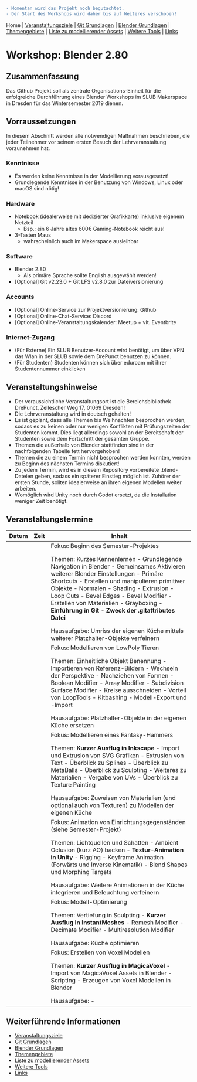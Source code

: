 ```diff
- Momentan wird das Projekt noch begutachtet.
- Der Start des Workshops wird daher bis auf Weiteres verschoben!
```

Home
| [Veranstaltungsziele](./dokumentation/veranstaltungsziele.md)
| [Git Grundlagen](./dokumentation/git_grundlagen.md)
| [Blender Grundlagen](./dokumentation/blender_grundlagen.md)
| [Themengebiete](./dokumentation/themengebiete.md)
| [Liste zu modellierender Assets](./dokumentation/asset_liste.md)
| [Weitere Tools](./dokumentation/tools.md)
| [Links](./dokumentation/links.md)

# Workshop: Blender 2.80

## Zusammenfassung
Das Github Projekt soll als zentrale Organisations-Einheit für die erfolgreiche Durchführung eines Blender Workshops im SLUB Makerspace in Dresden für das Wintersemester 2019 dienen.

## Vorraussetzungen
In diesem Abschnitt werden alle notwendigen Maßnahmen beschrieben, die jeder Teilnehmer vor seinem ersten Besuch der Lehrveranstaltung vorzunehmen hat.

### Kenntnisse
- Es werden keine Kenntnisse in der Modellierung vorausgesetzt!
- Grundlegende Kenntnisse in der Benutzung von Windows, Linux oder macOS sind nötig! 

### Hardware
- Notebook (idealerweise mit dedizierter Grafikkarte) inklusive eigenem Netzteil
    - Bsp.: ein 6 Jahre altes 600€ Gaming-Notebook reicht aus!
- 3-Tasten Maus
    - wahrscheinlich auch im Makerspace ausleihbar

### Software
- Blender 2.80
    - Als primäre Sprache sollte English ausgewählt werden!
- [Optional] Git v2.23.0 + Git LFS v2.8.0 zur  Dateiversionierung

### Accounts
- [Optional] Online-Service zur Projektversionierung: Github
- [Optional] Online-Chat-Service: Discord
- [Optional] Online-Veranstaltungskalender: Meetup + vlt. Eventbrite

### Internet-Zugang
- (Für Externe) Ein SLUB Benutzer-Account wird benötigt, um über VPN das Wlan in der SLUB sowie dem DrePunct benutzen zu können.
- (Für Studenten) Studenten können sich über eduroam mit ihrer Studentennummer einklicken

## Veranstaltungshinweise
- Der voraussichtliche Veranstaltungsort ist die Bereichsbibliothek DrePunct, Zellescher Weg 17, 01069 Dresden!
- Die Lehrveranstaltung wird in deutsch gehalten!
- Es ist geplant, dass alle Themen bis Weihnachten besprochen werden, sodass es zu keinen oder nur wenigen Konflikten mit Prüfungszeiten der Studenten kommt. Dies liegt allerdings sowohl an der Bereitschaft der Studenten sowie dem Fortschritt der gesamten Gruppe.
- Themen die außerhalb von Blender stattfinden sind in der nachfolgenden Tabelle fett hervorgehoben!
- Themen die zu einem Termin nicht besprochen werden konnten, werden zu Beginn des nächsten Termins diskutiert!
- Zu jedem Termin, wird es in diesem Repository vorbereitete .blend-Dateien geben, sodass ein späterer Einstieg möglich ist. Zuhörer der ersten Stunde, sollten idealerweise an ihren eigenen Modellen weiter arbeiten.
- Womöglich wird Unity noch durch Godot ersetzt, da die Installation weniger Zeit benötigt.

## Veranstaltungstermine

| Datum         | Zeit  | Inhalt |
| ------------- | ----- | ----- |
|  |  | Fokus: Beginn des Semester-Projektes <p></p> Themen: Kurzes Kennenlernen - Grundlegende Navigation in Blender - Gemeinsames Aktivieren weiterer Blender Einstellungen - Primäre Shortcuts - Erstellen und manipulieren primitiver Objekte - Normalen - Shading - Extrusion - Loop Cuts - Bevel Edges - Bevel Modifier - Erstellen von Materialien - Grayboxing - <b>Einführung in Git</b> - <b>Zweck der .gitattributes Datei</b> <p></p> Hausaufgabe: Umriss der eigenen Küche mittels weiterer Platzhalter-Objekte verfeinern |
|  |  | Fokus: Modellieren von LowPoly Tieren <p></p> Themen: Einheitliche Objekt Benennung - Importieren von Referenz-Bildern - Wechseln der Perspektive - Nachziehen von Formen - Boolean Modifier - Array Modifier - Subdivision Surface Modifier - Kreise ausschneiden - Vorteil von LoopTools - Kitbashing - Modell-Export und -Import</b> <p></p> Hausaufgabe: Platzhalter-Objekte in der eigenen Küche ersetzen |
|  |  | Fokus: Modellieren eines Fantasy-Hammers <p></p> Themen: <b>Kurzer Ausflug in Inkscape</b> - Import und Extrusion von SVG Grafiken - Extrusion von Text - Überblick zu Splines - Überblick zu MetaBalls - Überblick zu Sculpting - Weiteres zu Materialien - Vergabe von UVs - Überblick zu Texture Painting <p></p> Hausaufgabe: Zuweisen von Materialien (und optional auch von Texturen) zu Modellen der eigenen Küche |
|  |  | Fokus: Animation von Einrichtungsgegenständen (siehe Semester-Projekt) <p></p> Themen: Lichtquellen und Schatten - Ambient Oclusion (kurz AO) backen - <b>Textur-Animation in Unity</b> - Rigging - Keyframe Animation (Forwärts und Inverse Kinematik) - Blend Shapes und Morphing Targets <p></p> Hausaufgabe: Weitere Animationen in der Küche integrieren und Beleuchtung verfeinern |
|  |  | Fokus: Modell-Optimierung <p></p> Themen: Vertiefung in Sculpting - <b>Kurzer Ausflug in InstantMeshes</b> - Remesh Modifier - Decimate Modifier - Multiresolution Modifier <p></p> Hausaufgabe: Küche optimieren |
|  |  | Fokus: Erstellen von Voxel Modellen <p></p> Themen: <b>Kurzer Ausflug in MagicaVoxel</b> - Import von MagicaVoxel Assets in Blender - Scripting - Erzeugen von Voxel Modellen in Blender <p></p> Hausaufgabe: - |


## Weiterführende Informationen
- [Veranstaltungsziele](./dokumentation/veranstaltungsziele.md)
- [Git Grundlagen](./dokumentation/git_grundlagen.md)
- [Blender Grundlagen](./dokumentation/blender_grundlagen.md)
- [Themengebiete](./dokumentation/themengebiete.md)
- [Liste zu modellierender Assets](./dokumentation/asset_liste.md)
- [Weitere Tools](./dokumentation/tools.md)
- [Links](./dokumentation/links.md)
